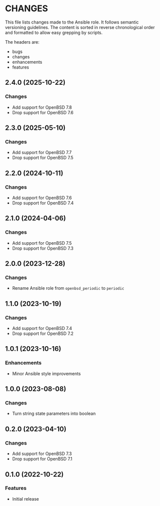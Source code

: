 # CHANGES

This file lists changes made to the Ansible role. It follows semantic versioning
guidelines. The content is sorted in reverse chronological order and formatted
to allow easy grepping by scripts.

The headers are:
- bugs
- changes
- enhancements
- features

## 2.4.0 (2025-10-22)

### Changes

- Add support for OpenBSD 7.8
- Drop support for OpenBSD 7.6

## 2.3.0 (2025-05-10)

### Changes

- Add support for OpenBSD 7.7
- Drop support for OpenBSD 7.5

## 2.2.0 (2024-10-11)

### Changes

- Add support for OpenBSD 7.6
- Drop support for OpenBSD 7.4

## 2.1.0 (2024-04-06)

### Changes

- Add support for OpenBSD 7.5
- Drop support for OpenBSD 7.3

## 2.0.0 (2023-12-28)

### Changes

- Rename Ansible role from `openbsd_periodic` to `periodic`

## 1.1.0 (2023-10-19)

### Changes

- Add support for OpenBSD 7.4
- Drop support for OpenBSD 7.2

## 1.0.1 (2023-10-16)

### Enhancements

- Minor Ansible style improvements

## 1.0.0 (2023-08-08)

### Changes

- Turn string state parameters into boolean

## 0.2.0 (2023-04-10)

### Changes

- Add support for OpenBSD 7.3
- Drop support for OpenBSD 7.1

## 0.1.0 (2022-10-22)

### Features

- Initial release
